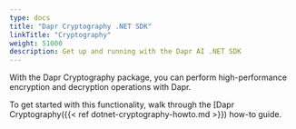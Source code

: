```yaml
---
type: docs
title: "Dapr Cryptography .NET SDK"
linkTitle: "Cryptography"
weight: 51000
description: Get up and running with the Dapr AI .NET SDK
---
```


With the Dapr Cryptography package, you can perform high-performance encryption and decryption operations with Dapr. 

To get started with this functionality, walk through the [Dapr Cryptography({{< ref dotnet-cryptography-howto.md >}}) 
how-to guide.